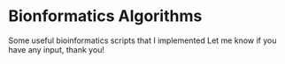# Bionformatics Algorithms
Some useful bioinformatics scripts that I implemented
Let me know if you have any input, thank you!
